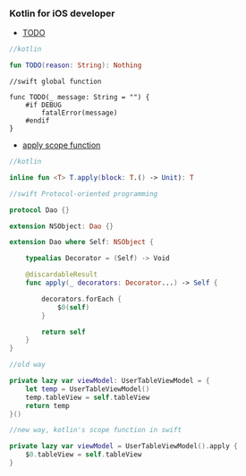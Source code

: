### Kotlin for iOS developer

- [TODO](https://kotlinlang.org/api/latest/jvm/stdlib/kotlin/-t-o-d-o.html)

```kotlin
//kotlin

fun TODO(reason: String): Nothing
```

```
//swift global function

func TODO(_ message: String = "") {
    #if DEBUG
    	fatalError(message)
    #endif
}

```

- [apply scope function](https://kotlinlang.org/api/latest/jvm/stdlib/kotlin/apply.html)

```kotlin
//kotlin

inline fun <T> T.apply(block: T.() -> Unit): T
```

```swift
//swift Protocol-oriented programming

protocol Dao {}

extension NSObject: Dao {}

extension Dao where Self: NSObject {

    typealias Decorator = (Self) -> Void

    @discardableResult
    func apply(_ decorators: Decorator...) -> Self {

        decorators.forEach {
            $0(self)
        }

        return self
    }
}

```

```swift
//old way

private lazy var viewModel: UserTableViewModel = {
    let temp = UserTableViewModel()
    temp.tableView = self.tableView
    return temp
}()

```

```swift
//new way, kotlin's scope function in swift

private lazy var viewModel = UserTableViewModel().apply {
    $0.tableView = self.tableView
}

```
